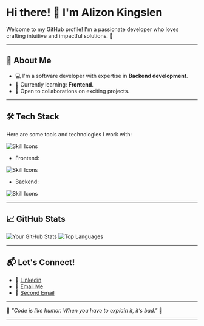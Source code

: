 # Hi there! 👋 I'm Alizon Kingslen 

Welcome to my GitHub profile! I'm a passionate developer who loves crafting intuitive and impactful solutions. 🚀

---

## 🌟 About Me

-   💻 I'm a software developer with expertise in **Backend development**.
-   🌱 Currently learning: **Frontend**.
-   🤝 Open to collaborations on exciting projects.

---

## 🛠️ Tech Stack

Here are some tools and technologies I work with:

![Skill Icons](https://skillicons.dev/icons?i=git,github&theme=dark)

- Frontend:

![Skill Icons](https://skillicons.dev/icons?i=html,css,js,typescript,bootstrap,sass,react&theme=dark)

- Backend:

![Skill Icons](https://skillicons.dev/icons?i=nodejs,prisma,express,postgresql,mongodb&theme=dark)

---

## 📈 GitHub Stats

![Your GitHub Stats](https://github-readme-stats.vercel.app/api?username=KINZEE97&show_icons=true&theme=radical)
![Top Languages](https://github-readme-stats.vercel.app/api/top-langs/?username=KINZEE97&layout=compact&theme=radical)

---

## 📬 Let's Connect!

-   💬 [Linkedin](https://www.linkedin.com/in/alizon-kingslen-530b99349/)
-   📧 [Email Me](mailto:kingslenalizon@gmail.com)
-   📧 [Second Email](mailto:kingslenalizon@icloud.com)

---

🌟 _"Code is like humor. When you have to explain it, it’s bad."_ 🌟

---
